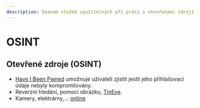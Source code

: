 ```yaml
---
description: Seznam služeb využitelných při práci s otevřenými zdroji
---
```


# OSINT

## Otevřené zdroje (OSINT)

* [Have I Been Pwned](https://haveibeenpwned.com/) umožnuje uživateli zjistit jestli jeho přihlašovací údaje nebyly kompromitovány.
* Reverzní hledání, pomocí obrázku, [TinEye](https://tineye.com/).
* Kamery, elektrárny,... [online](https://shodan.io/)
